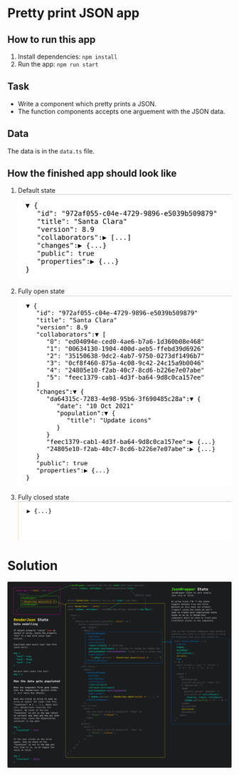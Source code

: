 # Pretty print JSON app

## How to run this app
1. Install dependencies: `npm install`
2. Run the app: `npm run start`


## Task
- Write a component which pretty prints a JSON.  
- The function components accepts one arguement with the JSON data.

## Data
The data is in the `data.ts` file.

## How the finished app should look like

1. Default state
![](/readme-assets/json-default-state.png)

2. Fully open state
![](/readme-assets/json-pretty-printed.png)

3. Fully closed state
![](/readme-assets/fully-closed.png)

# Solution

![](/readme-assets/pretty-print-json.svg)